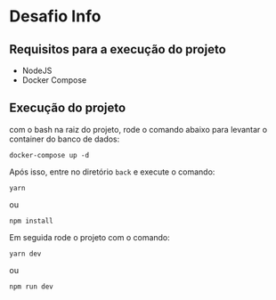 # Desafio Info

## Requisitos para a execução do projeto
* NodeJS
* Docker Compose

## Execução do projeto

com o bash na raiz do projeto, rode o comando abaixo para levantar o container do banco de dados:

```
docker-compose up -d
```

Após isso, entre no diretório ```back``` e execute o comando: 

```
yarn
```
ou
```
npm install
```

Em seguida rode o projeto com o comando:

```
yarn dev
```
ou
```
npm run dev
```


